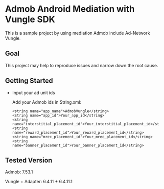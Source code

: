 # Admob Android Mediation with Vungle SDK
This is a sample project by using mediation Admob include Ad-Network Vungle.

## Goal
This project may help to reproduce issues and narrow down the root cause.

## Getting Started

- Input your ad unit ids

    Add your Admob ids in String.xml:

    ```
    <string name="app_name">AdmobVungle</string>
    <string name="app_id">Your_app_id</string>
    <string name="interstitial_placement_id">Your_interstitial_placement_id</string>
    <string name="reward_placement_id">Your_reward_placement_id</string>
    <string name="mrec_placement_id">Your_mrec_placement_id</string>
    <string name="banner_placement_id">Your_banner_placement_id</string>
    ```

## Tested Version

Admob: 
7.53.1

Vungle + Adapter: 
6.4.11 + 6.4.11.1

